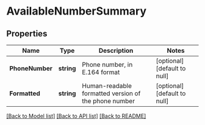 # AvailableNumberSummary

## Properties
Name | Type | Description | Notes
------------ | ------------- | ------------- | -------------
**PhoneNumber** | **string** | Phone number, in E.164 format | [optional] [default to null]
**Formatted** | **string** | Human-readable formatted version of the phone number | [optional] [default to null]

[[Back to Model list]](../README.md#documentation-for-models) [[Back to API list]](../README.md#documentation-for-api-endpoints) [[Back to README]](../README.md)


